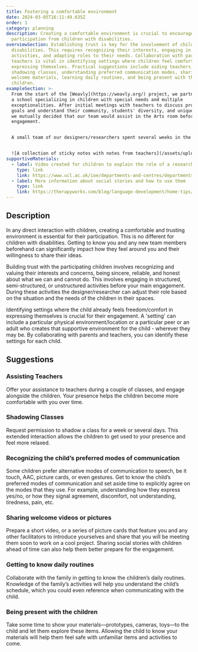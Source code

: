 ```yaml
---
title: Fostering a comfortable environment
date: 2024-03-05T16:11:49.635Z
order: 1
category: planning
description: Creating a comfortable environment is crucial to encourage active
  participation from children with disabilities.
overviewSection: Establishing trust is key for the involvement of children with
  disabilities. This requires recognizing their interests, engaging in various
  activities, and adapting roles to their needs. Collaboration with parents and
  teachers is vital in identifying settings where children feel comfortable
  expressing themselves. Practical suggestions include aiding teachers,
  shadowing classes, understanding preferred communication modes, sharing
  welcome materials, learning daily routines, and being present with the
  children.
exampleSection: >-
  From the start of the [Weavly](https://weavly.org/) project, we partnered with
  a school specializing in children with special needs and multiple
  exceptionalities. After initial meetings with teachers to discuss project
  goals and understand their community, students' diversity, and unique needs,
  we mutually decided that our team would assist in the Arts room before formal
  engagement. 


  A small team of our designers/researchers spent several weeks in the art room, aiding teachers with various activities. Our continuous presence not only not only helped us to learn more about each individual student, their preferences, and the dynamics in the school, but it also helped the students to become more familiar with us and recognize our faces and, in some cases, expect us to be there in the art room along with their teachers.


  ![A collection of sticky notes with notes from teachers](/assets/uploads/teachers-workshop.jpg "Notes from an exploration session with the partnering school teachers")
supportiveMaterials:
  - label: Video created for children to explain the role of a researcher
    type: link
    link: https://www.ucl.ac.uk/ioe/departments-and-centres/departments/culture-communication-and-media/what-researcher-video-children
  - label: More information about social stories and how to use them
    type: link
    link: https://therapyworks.com/blog/language-development/home-tips/using-social-stories-improve-childs-development/
---
```

## Description

In any direct interaction with children, creating a comfortable and trusting environment is essential for their participation. This is no different for children with disabilities. Getting to know you and any new team members beforehand can significantly impact how they feel around you and their willingness to share their ideas.

Building trust with the participating children involves recognizing and valuing their interests and concerns, being sincere, reliable, and honest about what we can and cannot do. This involves engaging in structured, semi-structured, or unstructured activities before your main engagement. During these activities the designer/researcher can adjust their role based on the situation and the needs of the children in their spaces. 

Identifying settings where the child already feels freedom/comfort in expressing themselves is crucial for their engagement. A 'setting' can include a particular physical environment/location or a particular peer or an adult who creates that supportive environment for the child - wherever they may be. By collaborating with parents and teachers, you can identify these settings for each child. 

## Suggestions

### Assisting Teachers

Offer your assistance to teachers during a couple of classes, and engage alongside the children. Your presence helps the children become more comfortable with you over time.

### Shadowing Classes

Request permission to shadow a class for a week or several days. This extended interaction allows the children to get used to your presence and feel more relaxed.

### Recognizing the child’s preferred modes of communication

Some children prefer alternative modes of communication to speech, be it touch, AAC, picture cards, or even gestures. Get to know the child’s preferred modes of communication and set aside time to explicitly agree on the modes that they use. For example, understanding how they express yes/no, or how they signal agreement, discomfort, not understanding, tiredness, pain, etc.

### Sharing welcome videos or pictures

Prepare a short video, or a series of picture cards that feature you and any other facilitators to introduce yourselves and share that you will be meeting them soon to work on a cool project. Sharing social stories with children ahead of time can also help them better prepare for the engagement. 

### Getting to know daily routines

Collaborate with the family in getting to know the children’s daily routines. Knowledge of the family’s activities will help you understand the child’s schedule, which you could even reference when communicating with the child. 

### Being present with the children

Take some time to show your materials—prototypes, cameras, toys—to the child and let them explore these items. Allowing the child to know your materials will help them feel safe with unfamiliar items and activities to come.
